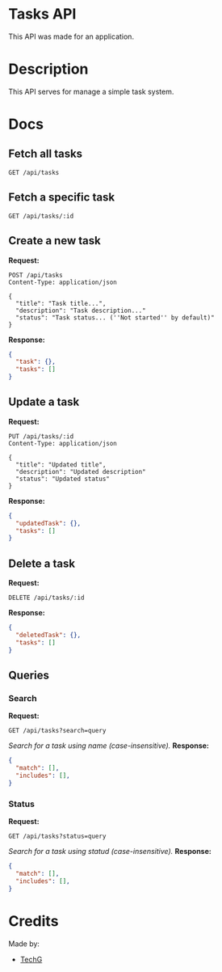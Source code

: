 # Tasks API
This API was made for an application.

# Description
This API serves for manage a simple task system.

# Docs
## Fetch all tasks
```http
GET /api/tasks
```

## Fetch a specific task
```http
GET /api/tasks/:id
```

## Create a new task
**Request:**
```http
POST /api/tasks
Content-Type: application/json

{
  "title": "Task title...",
  "description": "Task description..."
  "status": "Task status... (''Not started'' by default)"
}
```
**Response:**
```json
{
  "task": {},
  "tasks": []
}
```

## Update a task
**Request:**
```http
PUT /api/tasks/:id
Content-Type: application/json

{
  "title": "Updated title",
  "description": "Updated description"
  "status": "Updated status"
}
```
**Response:**
```json
{
  "updatedTask": {},
  "tasks": []
}
```

## Delete a task
**Request:**
```http
DELETE /api/tasks/:id
```
**Response:**
```json
{
  "deletedTask": {},
  "tasks": []
}
```

## Queries
### Search
**Request:**
```http
GET /api/tasks?search=query
```
*Search for a task using name (case-insensitive).*
**Response:**
```json
{
  "match": [],
  "includes": [],
}
```

### Status
**Request:**
```http
GET /api/tasks?status=query
```
*Search for a task using statud (case-insensitive).*
**Response:**
```json
{
  "match": [],
  "includes": [],
}
```

# Credits
Made by:
* [TechG](https://github.com/TechG2)

